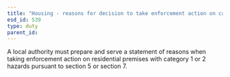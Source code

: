 ```yaml
---
title: "Housing - reasons for decision to take enforcement action on category 1 or 2 hazard"
esd_id: 539
type: duty
parent_id:  
---
```


A local authority must prepare and serve a statement of reasons when taking enforcement action on residential premises with category 1 or 2 hazards pursuant to section 5 or section 7.

